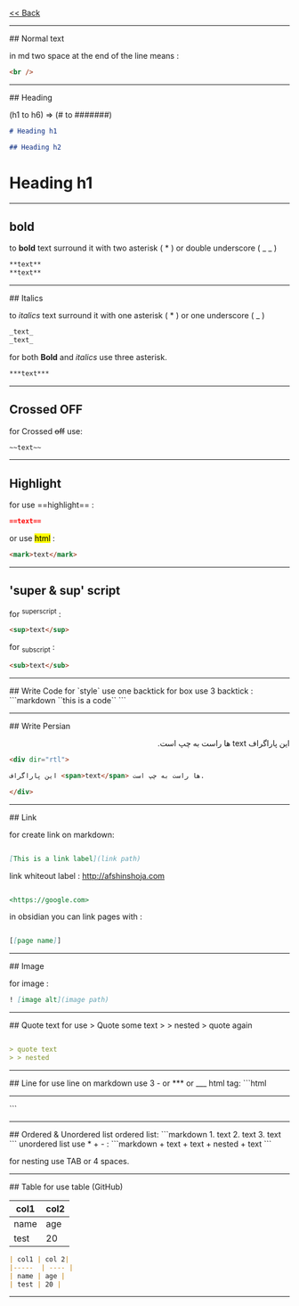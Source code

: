 [<< Back](./Markdown.md)

<hr>
## Normal text


in md two space at the end of the line means :

```html
<br />
```

<hr>
## Heading


(h1 to h6) => (# to #######)

```markdown
# Heading h1

## Heading h2
```

# Heading h1

<hr>

## bold

to **bold** text surround it with two asterisk ( \* ) or double underscore ( \_ \_ )

```markdown
**text**
**text**
```

<hr>
## Italics


to _italics_ text surround it with one asterisk ( \* ) or one underscore ( \_ )

```markdown
_text_
_text_
```

for both **Bold** and *italics* use three asterisk.
```markdown
***text***
```


<hr>

## Crossed OFF

for Crossed ~~off~~ use:
```markdown
~~text~~
```

<hr>

## Highlight

for use ==highlight== :

```markdown
==text==
```

or use <mark>html</mark>  :
```html
<mark>text</mark>
```

<hr>

## 'super & sup' script

for <sup>superscript</sup>  :
```html
<sup>text</sup>
```
for <sub>subscript</sub>  :
```html
<sub>text</sub>
```

<hr>
## Write Code
for `style` use one backtick
for box use 3 backtick :
```markdown
``this is a code``
```

<hr>
## Write Persian
<div dir="rtl">

این پاراگراف <span>text</span> ها راست به چپ است.

</div>

```html
<div dir="rtl">

این پاراگراف <span>text</span> ها راست به چپ است.

</div>
```

<hr>
## Link 

for create link on markdown:
```markdown

[This is a link label](link path)

```

link whiteout label : <http://afshinshoja.com>

```markdown

<https://google.com>

```
in obsidian you can link pages with :
```markdown

[[page name]]

```

<hr>
## Image

for image :
```markdown
! [image alt](image path)
```

<hr>
## Quote  text
for use 
> Quote some text
> > nested
> quote again


```markdown

> quote text
> > nested

```

<hr>
## Line
for use line on markdown
use 3 -  or *** or ___ html tag:
```html
<hr>
```

<hr>
## Ordered & Unordered list
ordered list: 
```markdown
1. text
2. text
3. text
```
unordered list use *  + - :
```markdown
+ text
+ text
	+ nested
+ text
```

for nesting use TAB or 4 spaces.

<hr>
## Table
for use table (GitHub)

| **col1** | **col2**|
|-----  | ---- |
| name | age |
| test | 20 |

```markdown
| col1 | col 2|
|-----  | ---- |
| name | age |
| test | 20 |
```

<hr>




